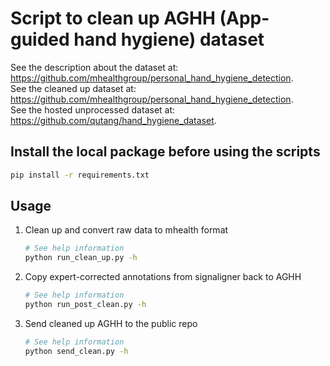 # Script to clean up AGHH (App-guided hand hygiene) dataset

See the description about the dataset at: https://github.com/mhealthgroup/personal_hand_hygiene_detection.  
See the cleaned up dataset at: https://github.com/mhealthgroup/personal_hand_hygiene_detection.  
See the hosted unprocessed dataset at: https://github.com/qutang/hand_hygiene_dataset.  


## Install the local package before using the scripts

```bash
pip install -r requirements.txt
```


## Usage

1. Clean up and convert raw data to mhealth format

    ```bash
    # See help information
    python run_clean_up.py -h
    ```

2. Copy expert-corrected annotations from signaligner back to AGHH

    ```bash
    # See help information
    python run_post_clean.py -h
    ```

3. Send cleaned up AGHH to the public repo

    ```bash
    # See help information
    python send_clean.py -h
    ```
